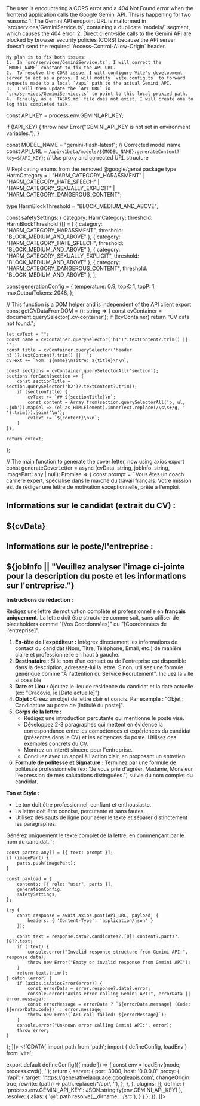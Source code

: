 <response>
  <reasoning>
    The user is encountering a CORS error and a 404 Not Found error when the frontend application calls the Google Gemini API. This is happening for two reasons:
    1.  The Gemini API endpoint URL is malformed in `src/services/GeminiService.ts`, containing a duplicate `models/` segment, which causes the 404 error.
    2.  Direct client-side calls to the Gemini API are blocked by browser security policies (CORS) because the API server doesn't send the required `Access-Control-Allow-Origin` header.

    My plan is to fix both issues:
    1.  In `src/services/GeminiService.ts`, I will correct the `MODEL_NAME` constant to fix the API URL.
    2.  To resolve the CORS issue, I will configure Vite's development server to act as a proxy. I will modify `vite.config.ts` to forward requests made to a local `/api` path to the actual Gemini API.
    3.  I will then update the `API_URL` in `src/services/GeminiService.ts` to point to this local proxied path.
    4.  Finally, as a `TASKS.md` file does not exist, I will create one to log this completed task.
  </reasoning>
  <modifications>
    <file path="TASKS.md">
      <![CDATA[
- [x] Fix CORS error when calling Gemini API
]]>
    </file>
    <file path="src/services/GeminiService.ts">
      <![CDATA[
import axios from 'axios';

const API_KEY = process.env.GEMINI_API_KEY;

if (!API_KEY) {
  throw new Error("GEMINI_API_KEY is not set in environment variables.");
}

const MODEL_NAME = "gemini-flash-latest"; // Corrected model name
const API_URL = `/api/v1beta/models/${MODEL_NAME}:generateContent?key=${API_KEY}`; // Use proxy and corrected URL structure

// Replicating enums from the removed @google/genai package
type HarmCategory =
  | "HARM_CATEGORY_HARASSMENT"
  | "HARM_CATEGORY_HATE_SPEECH"
  | "HARM_CATEGORY_SEXUALLY_EXPLICIT"
  | "HARM_CATEGORY_DANGEROUS_CONTENT";

type HarmBlockThreshold = "BLOCK_MEDIUM_AND_ABOVE";

const safetySettings: { category: HarmCategory; threshold: HarmBlockThreshold }[] = [
  { category: "HARM_CATEGORY_HARASSMENT", threshold: "BLOCK_MEDIUM_AND_ABOVE" },
  { category: "HARM_CATEGORY_HATE_SPEECH", threshold: "BLOCK_MEDIUM_AND_ABOVE" },
  { category: "HARM_CATEGORY_SEXUALLY_EXPLICIT", threshold: "BLOCK_MEDIUM_AND_ABOVE" },
  { category: "HARM_CATEGORY_DANGEROUS_CONTENT", threshold: "BLOCK_MEDIUM_AND_ABOVE" },
];

const generationConfig = {
  temperature: 0.9,
  topK: 1,
  topP: 1,
  maxOutputTokens: 2048,
};

// This function is a DOM helper and is independent of the API client
export const getCVDataFromDOM = (): string => {
    const cvContainer = document.querySelector('.cv-container');
    if (!cvContainer) return "CV data not found.";
    
    let cvText = "";
    const name = cvContainer.querySelector('h1')?.textContent?.trim() || '';
    const title = cvContainer.querySelector('header h3')?.textContent?.trim() || '';
    cvText += `Nom: ${name}\nTitre: ${title}\n\n`;

    const sections = cvContainer.querySelectorAll('section');
    sections.forEach(section => {
        const sectionTitle = section.querySelector('h2')?.textContent?.trim();
        if (sectionTitle) {
            cvText += `## ${sectionTitle}\n`;
            const content = Array.from(section.querySelectorAll('p, ul, .job')).map(el => (el as HTMLElement).innerText.replace(/\s\s+/g, ' ').trim()).join('\n');
            cvText += `${content}\n\n`;
        }
    });

    return cvText;
};

// The main function to generate the cover letter, now using axios
export const generateCoverLetter = async (cvData: string, jobInfo: string, imagePart: any | null): Promise<string> => {
    const prompt = `
Vous êtes un coach carrière expert, spécialisé dans le marché du travail français. Votre mission est de rédiger une lettre de motivation exceptionnelle, prête à l'emploi.

**Informations sur le candidat (extrait du CV) :**
---
${cvData}
---

**Informations sur le poste/l'entreprise :**
---
${jobInfo || "Veuillez analyser l'image ci-jointe pour la description du poste et les informations sur l'entreprise."}
---

**Instructions de rédaction :**

Rédigez une lettre de motivation complète et professionnelle en **français uniquement**. La lettre doit être structurée comme suit, sans utiliser de placeholders comme "[Vos Coordonnées]" ou "[Coordonnées de l'entreprise]".

1.  **En-tête de l'expéditeur :** Intégrez directement les informations de contact du candidat (Nom, Titre, Téléphone, Email, etc.) de manière claire et professionnelle en haut à gauche.
2.  **Destinataire :** Si le nom d'un contact ou de l'entreprise est disponible dans la description, adressez-lui la lettre. Sinon, utilisez une formule générique comme "À l'attention du Service Recrutement". Incluez la ville si possible.
3.  **Date et Lieu :** Ajoutez le lieu de résidence du candidat et la date actuelle (ex: "Cracovie, le [Date actuelle]").
4.  **Objet :** Créez un objet de lettre clair et concis. Par exemple : "Objet : Candidature au poste de [Intitulé du poste]".
5.  **Corps de la lettre :**
    *   Rédigez une introduction percutante qui mentionne le poste visé.
    *   Développez 2-3 paragraphes qui mettent en évidence la correspondance entre les compétences et expériences du candidat (présentes dans le CV) et les exigences du poste. Utilisez des exemples concrets du CV.
    *   Montrez un intérêt sincère pour l'entreprise.
    *   Concluez avec un appel à l'action clair, en proposant un entretien.
6.  **Formule de politesse et Signature :** Terminez par une formule de politesse professionnelle (ex: "Je vous prie d'agréer, Madame, Monsieur, l'expression de mes salutations distinguées.") suivie du nom complet du candidat.

**Ton et Style :**
*   Le ton doit être professionnel, confiant et enthousiaste.
*   La lettre doit être concise, percutante et sans fautes.
*   Utilisez des sauts de ligne pour aérer le texte et séparer distinctement les paragraphes.

Générez uniquement le texte complet de la lettre, en commençant par le nom du candidat.
`;

    const parts: any[] = [{ text: prompt }];
    if (imagePart) {
        parts.push(imagePart);
    }

    const payload = {
        contents: [{ role: "user", parts }],
        generationConfig,
        safetySettings,
    };

    try {
        const response = await axios.post(API_URL, payload, {
            headers: { 'Content-Type': 'application/json' }
        });

        const text = response.data?.candidates?.[0]?.content?.parts?.[0]?.text;
        if (!text) {
            console.error("Invalid response structure from Gemini API:", response.data);
            throw new Error("Empty or invalid response from Gemini API");
        }
        return text.trim();
    } catch (error) {
        if (axios.isAxiosError(error)) {
            const errorData = error.response?.data?.error;
            console.error("Axios error calling Gemini API:", errorData || error.message);
            const errorMessage = errorData ? `${errorData.message} (Code: ${errorData.code})` : error.message;
            throw new Error(`API call failed: ${errorMessage}`);
        }
        console.error("Unknown error calling Gemini API:", error);
        throw error;
    }
};
]]>
    </file>
    <file path="vite.config.ts">
      <![CDATA[
import path from 'path';
import { defineConfig, loadEnv } from 'vite';


export default defineConfig(({ mode }) => {
    const env = loadEnv(mode, process.cwd(), '');
    return {
      server: {
        port: 3000,
        host: '0.0.0.0',
        proxy: {
          '/api': {
            target: 'https://generativelanguage.googleapis.com',
            changeOrigin: true,
            rewrite: (path) => path.replace(/^\/api/, ''),
          },
        },
      },
      plugins: [],
      define: {
        'process.env.GEMINI_API_KEY': JSON.stringify(env.GEMINI_API_KEY)
      },
      resolve: {
        alias: {
          '@': path.resolve(__dirname, './src'),
        }
      }
    };
});
]]>
    </file>
  </modifications>
</response>